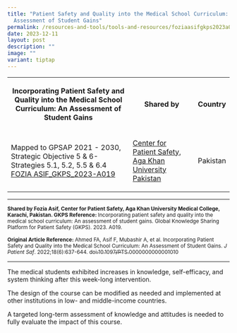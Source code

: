 ```yaml
---
title: "Patient Safety and Quality into the Medical School Curriculum: An
  Assessment of Student Gains"
permalink: /resources-and-tools/tools-and-resources/foziaasifgkps2023a019/
date: 2023-12-11
layout: post
description: ""
image: ""
variant: tiptap
---
```

<table>
<tbody>
<tr>
<th rowspan="1" colspan="1">
<p>Incorporating Patient Safety and Quality into the Medical School Curriculum:
An Assessment of Student Gains</p>
</th>
<th rowspan="1" colspan="1">
<p>Shared by</p>
</th>
<th rowspan="1" colspan="1">
<p>Country</p>
</th>
</tr>
<tr>
<td rowspan="1" colspan="1">
<p>Mapped to GPSAP 2021 - 2030, Strategic Objective 5 &amp; 6- Strategies
5.1, 5.2, 5.5 &amp; 6.4
<br><a href="/files/fozia asif_gkps_2023-a019.pdf" rel="noopener noreferrer nofollow" target="_blank">FOZIA ASIF_GKPS_2023-A019</a>
</p>
</td>
<td rowspan="1" colspan="1">
<p><a href="https://www.aku.edu/mcpk/patient-safety/Pages/home.aspx" rel="noopener noreferrer nofollow" target="_blank">Center for Patient Safety, Aga Khan University Pakistan</a>
</p>
</td>
<td rowspan="1" colspan="1">
<p>Pakistan</p>
</td>
</tr>
</tbody>
</table>
<hr>
<p><strong><sub>Shared by Fozia Asif, Center for Patient Safety, Aga Khan University Medical College, Karachi, Pakistan. GKPS Reference: </sub></strong><sub>Incorporating patient safety and quality into the medical school curriculum: An assessment of student gains. Global Knowledge Sharing Platform for Patient Safety (GKPS). 2023. A019.</sub>
</p>
<p><strong><sub>Original Article Reference: </sub></strong><sub>Ahmed FA, Asif F, Mubashir A, et al. Incorporating Patient Safety and Quality into the Medical School Curriculum: An Assessment of Student Gains. </sub><em><sub>J Patient Saf</sub></em><sub>. 2022;18(6):637-644. </sub>
<a href="https://www.ncbi.nlm.nih.gov/pmc/articles/PMC9422755/" rel="noopener noreferrer nofollow" target="_blank"><sub>doi:10.1097/PTS.0000000000001010</sub>
</a>
</p>
<hr>
<p>The medical students exhibited increases in knowledge, self-efficacy,
and system thinking after this week-long intervention.</p>
<p>The design of the course can be modified as needed and implemented at
other institutions in low- and middle-income countries.</p>
<p>A targeted long-term assessment of knowledge and attitudes is needed to
fully evaluate the impact of this course.</p>